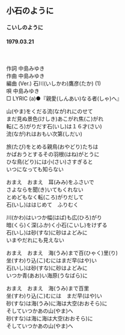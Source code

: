 ## 小石のように
#### こいしのように
#### 1979.03.21
　

作詞  中島みゆき  
作曲  中島みゆき  
編曲 (Ver.)  石川(いしかわ)鷹彦(たか) (1)  
唄    中島みゆき  
□ LYRIC (a)●『親愛(しんあい)なる者(しゃ)へ』 


山(やま)をくだる流(なが)れにのせて  
まだ見ぬ景色(けしき)あこがれ焦(こ)がれ  
転(ころ)がりだす石(いし)は１６才(さい)  
流(なが)れはおもい次第(しだい)  
  
旅(たび)をとめる親鳥(おやどり)たちは  
かばおうとするその羽根(はね)がとうに  
ひな鳥(どり)には小(さい)さすぎると  
いつになっても知らない  
  
おまえ　おまえ　耳(みみ)をふさいで  
さよならを聞(き)いてもくれない  
とめどもなく転(ころ)がりだして  
石(いし)ははじめて　ふりむく  
  
川(かわ)はいつか幅(はば)も広(ひろ)がり  
暗(くら)く深(ふか)く小石(こいし)をけずる  
石(いし)は砂(すな)に砂はよどみに  
いまやだれにも見えない  
  
おまえ　おまえ　海(うみ)まで百(ひゃく)里(り)  
坐(すわ)り込(こ)むにはまだ早(はや)い  
石(いし)は砂(すな)に砂はよどみに  
いつか青(あお)い海原(うなばら)に  
  
おまえ　おまえ　海(うみ)まで百里  
坐(すわ)り込(こ)むには　まだ早(はや)い  
砂(すな)は海(うみ)に海は大空(おおそら)に  
そしていつかあの山(やま)へ  
砂(すな)は海に海は大空(おおそら)に  
そしていつかあの山(やま)へ  